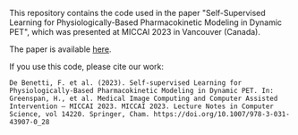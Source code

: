 This repository contains the code used in the paper "Self-Supervised Learning for Physiologically-Based Pharmacokinetic Modeling in Dynamic PET", which was presented at MICCAI 2023 in Vancouver (Canada).

The paper is available [here](https://link.springer.com/chapter/10.1007/978-3-031-43907-0_28).

If you use this code, please cite our work:

`
De Benetti, F. et al. (2023). Self-supervised Learning for Physiologically-Based Pharmacokinetic Modeling in Dynamic PET. In: Greenspan, H., et al. Medical Image Computing and Computer Assisted Intervention – MICCAI 2023. MICCAI 2023. Lecture Notes in Computer Science, vol 14220. Springer, Cham. https://doi.org/10.1007/978-3-031-43907-0_28
`

